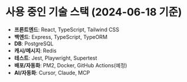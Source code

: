 # 사용 중인 기술 스택 (2024-06-18 기준)

- **프론트엔드**: React, TypeScript, Tailwind CSS
- **백엔드**: Express, TypeScript, TypeORM
- **DB**: PostgreSQL
- **캐시/메시지**: Redis
- **테스트**: Jest, Playwright, Supertest
- **배포/자동화**: PM2, Docker, GitHub Actions(예정)
- **AI/자동화**: Cursor, Claude, MCP

